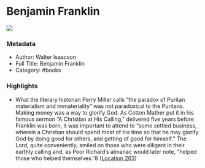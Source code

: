 # Benjamin Franklin

![](https://images-na.ssl-images-amazon.com/images/I/51e4pdrIVKL._SL200_.jpg)

### Metadata

- Author: Walter Isaacson
- Full Title: Benjamin Franklin
- Category: #books

### Highlights

- What the literary historian Perry Miller calls “the paradox of Puritan materialism and immateriality” was not paradoxical to the Puritans. Making money was a way to glorify God. As Cotton Mather put it in his famous sermon “A Christian at His Calling,” delivered five years before Franklin was born, it was important to attend to “some settled business, wherein a Christian should spend most of his time so that he may glorify God by doing good for others, and getting of good for himself.” The Lord, quite conveniently, smiled on those who were diligent in their earthly calling and, as Poor Richard’s almanac would later note, “helped those who helped themselves.”8 ([Location 263](https://readwise.io/to_kindle?action=open&asin=B000FBJG4U&location=263))
